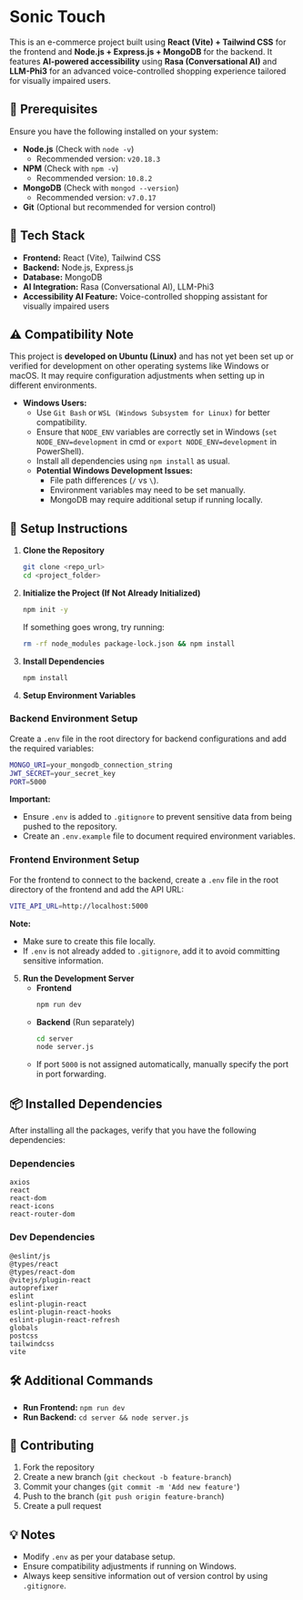 # Sonic Touch

This is an e-commerce project built using **React (Vite) + Tailwind CSS** for the frontend and **Node.js + Express.js + MongoDB** for the backend. It features **AI-powered accessibility** using **Rasa (Conversational AI)** and **LLM-Phi3** for an advanced voice-controlled shopping experience tailored for visually impaired users.

## 📌 Prerequisites

Ensure you have the following installed on your system:

- **Node.js** (Check with `node -v`)
  - Recommended version: `v20.18.3`
- **NPM** (Check with `npm -v`)
  - Recommended version: `10.8.2`
- **MongoDB** (Check with `mongod --version`)
  - Recommended version: `v7.0.17`
- **Git** (Optional but recommended for version control)

## 🚀 Tech Stack

- **Frontend:** React (Vite), Tailwind CSS
- **Backend:** Node.js, Express.js
- **Database:** MongoDB
- **AI Integration:** Rasa (Conversational AI), LLM-Phi3
- **Accessibility AI Feature:** Voice-controlled shopping assistant for visually impaired users

## ⚠️ Compatibility Note

This project is **developed on Ubuntu (Linux)** and has not yet been set up or verified for development on other operating systems like Windows or macOS. It may require configuration adjustments when setting up in different environments.

- **Windows Users:**
  - Use `Git Bash` or `WSL (Windows Subsystem for Linux)` for better compatibility.
  - Ensure that `NODE_ENV` variables are correctly set in Windows (`set NODE_ENV=development` in cmd or `export NODE_ENV=development` in PowerShell).
  - Install all dependencies using `npm install` as usual.
  - **Potential Windows Development Issues:**
    - File path differences (`/` vs `\`).
    - Environment variables may need to be set manually.
    - MongoDB may require additional setup if running locally.

## 🔧 Setup Instructions

1. **Clone the Repository**
   ```sh
   git clone <repo_url>
   cd <project_folder>
   ```
2. **Initialize the Project (If Not Already Initialized)**
   ```sh
   npm init -y
   ```
   If something goes wrong, try running:
   ```sh
   rm -rf node_modules package-lock.json && npm install
   ```
3. **Install Dependencies**
   ```sh
   npm install
   ```
4. **Setup Environment Variables**

### Backend Environment Setup
Create a `.env` file in the root directory for backend configurations and add the required variables:
   ```sh
   MONGO_URI=your_mongodb_connection_string 
   JWT_SECRET=your_secret_key
   PORT=5000
   ```
   **Important:**
   - Ensure `.env` is added to `.gitignore` to prevent sensitive data from being pushed to the repository.
   - Create an `.env.example` file to document required environment variables.

### Frontend Environment Setup
For the frontend to connect to the backend, create a `.env` file in the root directory of the frontend and add the API URL:
   ```sh
   VITE_API_URL=http://localhost:5000
   ```
   **Note:**
   - Make sure to create this file locally.
   - If `.env` is not already added to `.gitignore`, add it to avoid committing sensitive information.

5. **Run the Development Server**
   - **Frontend**
     ```sh
     npm run dev
     ```
   - **Backend** (Run separately)
     ```sh
     cd server
     node server.js
     ```
   - If port `5000` is not assigned automatically, manually specify the port in port forwarding.

## 📦 Installed Dependencies

After installing all the packages, verify that you have the following dependencies:

### Dependencies
```
axios
react
react-dom
react-icons
react-router-dom
```

### Dev Dependencies
```
@eslint/js
@types/react
@types/react-dom
@vitejs/plugin-react
autoprefixer
eslint
eslint-plugin-react
eslint-plugin-react-hooks
eslint-plugin-react-refresh
globals
postcss
tailwindcss
vite
```

## 🛠 Additional Commands

- **Run Frontend:** `npm run dev`
- **Run Backend:** `cd server && node server.js`

## 📜 Contributing

1. Fork the repository
2. Create a new branch (`git checkout -b feature-branch`)
3. Commit your changes (`git commit -m 'Add new feature'`)
4. Push to the branch (`git push origin feature-branch`)
5. Create a pull request

## 💡 Notes

- Modify `.env` as per your database setup.
- Ensure compatibility adjustments if running on Windows.
- Always keep sensitive information out of version control by using `.gitignore`.
